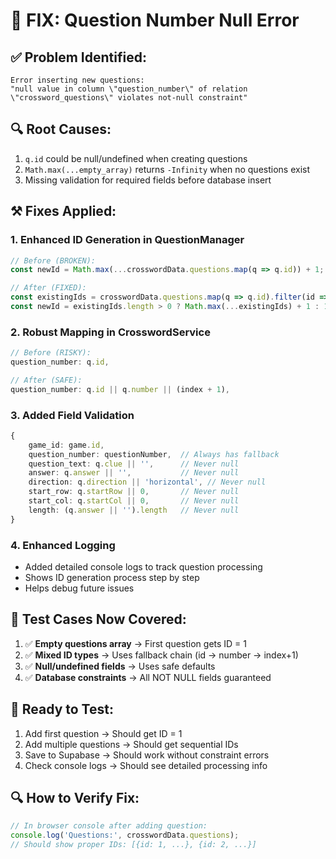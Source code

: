 # 🔧 FIX: Question Number Null Error

## ✅ **Problem Identified:**
```
Error inserting new questions: 
"null value in column \"question_number\" of relation \"crossword_questions\" violates not-null constraint"
```

## 🔍 **Root Causes:**
1. `q.id` could be null/undefined when creating questions
2. `Math.max(...empty_array)` returns `-Infinity` when no questions exist
3. Missing validation for required fields before database insert

## ⚒️ **Fixes Applied:**

### **1. Enhanced ID Generation in QuestionManager**
```typescript
// Before (BROKEN):
const newId = Math.max(...crosswordData.questions.map(q => q.id)) + 1;

// After (FIXED):
const existingIds = crosswordData.questions.map(q => q.id).filter(id => id != null);
const newId = existingIds.length > 0 ? Math.max(...existingIds) + 1 : 1;
```

### **2. Robust Mapping in CrosswordService**
```typescript
// Before (RISKY):
question_number: q.id,

// After (SAFE):
question_number: q.id || q.number || (index + 1),
```

### **3. Added Field Validation**
```typescript
{
    game_id: game.id,
    question_number: questionNumber,  // Always has fallback
    question_text: q.clue || '',      // Never null
    answer: q.answer || '',           // Never null  
    direction: q.direction || 'horizontal', // Never null
    start_row: q.startRow || 0,       // Never null
    start_col: q.startCol || 0,       // Never null
    length: (q.answer || '').length   // Never null
}
```

### **4. Enhanced Logging**
- Added detailed console logs to track question processing
- Shows ID generation process step by step
- Helps debug future issues

## 🧪 **Test Cases Now Covered:**
1. ✅ **Empty questions array** → First question gets ID = 1
2. ✅ **Mixed ID types** → Uses fallback chain (id → number → index+1)
3. ✅ **Null/undefined fields** → Uses safe defaults
4. ✅ **Database constraints** → All NOT NULL fields guaranteed

## 🚀 **Ready to Test:**
1. Add first question → Should get ID = 1
2. Add multiple questions → Should get sequential IDs
3. Save to Supabase → Should work without constraint errors
4. Check console logs → Should see detailed processing info

## 🔍 **How to Verify Fix:**
```javascript
// In browser console after adding question:
console.log('Questions:', crosswordData.questions);
// Should show proper IDs: [{id: 1, ...}, {id: 2, ...}]
```
